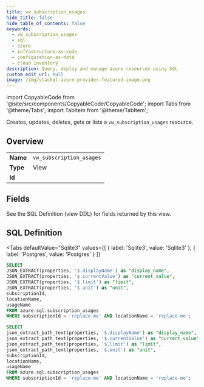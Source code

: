 ```yaml
--- 
title: vw_subscription_usages
hide_title: false
hide_table_of_contents: false
keywords:
  - vw_subscription_usages
  - sql
  - azure
  - infrastructure-as-code
  - configuration-as-data
  - cloud inventory
description: Query, deploy and manage azure resources using SQL
custom_edit_url: null
image: /img/stackql-azure-provider-featured-image.png
---
```


import CopyableCode from '@site/src/components/CopyableCode/CopyableCode';
import Tabs from '@theme/Tabs';
import TabItem from '@theme/TabItem';

Creates, updates, deletes, gets or lists a <code>vw_subscription_usages</code> resource.

## Overview
<table><tbody>
<tr><td><b>Name</b></td><td><code>vw_subscription_usages</code></td></tr>
<tr><td><b>Type</b></td><td>View</td></tr>
<tr><td><b>Id</b></td><td><CopyableCode code="azure.sql.vw_subscription_usages" /></td></tr>
</tbody></table>

## Fields

See the SQL Definition (view DDL) for fields returned by this view.

## SQL Definition

<Tabs
defaultValue="Sqlite3"
values={[
{ label: 'Sqlite3', value: 'Sqlite3' },
{ label: 'Postgres', value: 'Postgres' }
]}
>
<TabItem value="Sqlite3">

```sql
SELECT
JSON_EXTRACT(properties, '$.displayName') as "display_name",
JSON_EXTRACT(properties, '$.currentValue') as "current_value",
JSON_EXTRACT(properties, '$.limit') as "limit",
JSON_EXTRACT(properties, '$.unit') as "unit",
subscriptionId,
locationName,
usageName
FROM azure.sql.subscription_usages
WHERE subscriptionId = 'replace-me' AND locationName = 'replace-me';
```

</TabItem>
<TabItem value="Postgres">

```sql
SELECT
json_extract_path_text(properties, '$.displayName') as "display_name",
json_extract_path_text(properties, '$.currentValue') as "current_value",
json_extract_path_text(properties, '$.limit') as "limit",
json_extract_path_text(properties, '$.unit') as "unit",
subscriptionId,
locationName,
usageName
FROM azure.sql.subscription_usages
WHERE subscriptionId = 'replace-me' AND locationName = 'replace-me';
```

</TabItem>
</Tabs>
